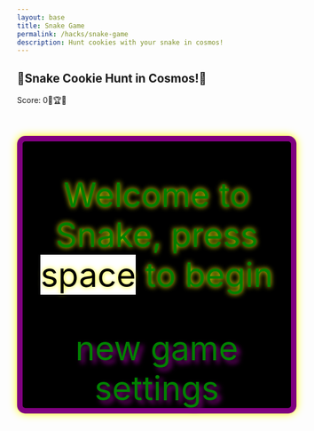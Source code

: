 ```yaml
---
layout: base
title: Snake Game
permalink: /hacks/snake-game
description: Hunt cookies with your snake in cosmos!
---
```


<style>

    body{
        background-image: url("{{ site.baseurl }}/images/galaxy.jpg");
        background-size: cover;
        background-repeat:no-repeat;
        background-position: center;
        margin: 0;
    }
    .wrap{
        margin-left: auto;
        margin-right: auto;
        border: 10px solid purple;
    }

    canvas{
        display: none;
    }
    canvas:focus{
        outline: none;
    }

    /* All screens style */
    #gameover p, #setting p, #menu p{
        font-size: 60px;
    }

    #gameover a, #setting a, #menu a{
        font-size: 60px;
        display: block;
        color: green;
        text-shadow: 6px 6px 8px purple;
    }

    #gameover a:hover, #setting a:hover, #menu a:hover{
        cursor: pointer !important;
        color: blue !important;
        text-shadow: 4px 4px 12px purple !important;
        transition: all 0.2s ease !important;
    }

    #gameover a:hover::before, #setting a:hover::before, #menu a:hover::before{
        content: ">" !important;
        color: orange !important;
        margin-right: 20px !important;
    }

    #menu{
        text-align: center;
        margin-top: 50px;
        color:green;
        font-size:40px;
        display: block;
        border: 10px solid purple;
        border-radius: 15px;
        background-color:black;
        box-shadow: 0 0 15px yellow;
    }
    
    #menu p {
    text-shadow: 0 0 10px yellow;
    }

    #gameover{
        display: none;
        background-color: black;
        color: red;
        text-align: center;
        padding:30x 50px;
        border: 10px solid purple;
        border-radius: 20px;
        box-shadow: 0 0 15px yellow;
    }

    #setting{
        display: none;
        background-color: black;
        color: lightblue;
        border: 5px solid purple;
        border-radius: 15px;
        text-align: center;
        padding: 20px;
        box-shadow: 0 0 15px yellow;
    }
    #setting label {
        display: block;
        margin: 8px 0;   /* space between each line */
    }
    #setting input{
        display:none;
    }

    #setting label{
        cursor: pointer;
    }

    #setting input:checked + label{
        background-color: #b1b126ff;
        color:  #ffffffff;
    }
</style>

<h2>🍪Snake Cookie Hunt in Cosmos!🍪</h2>
<div class="container">
    <p class="fs-4">Score: <span id="score_value">0</span>🍪🏆🍪</p>
    <div class="container bg-secondary" style="text-align:center;">
        <!-- Main Menu -->
        <div id="menu" class="py-4 text-light">
            <p>Welcome to Snake, press <span style="background-color: #FFFFFF; color: #000000">space</span> to begin</p>
            <a id="new_game" class="link-alert">new game</a>
            <a id="setting_menu" class="link-alert">settings</a>
        </div>
        <!-- Game Over -->
        <div id="gameover" class="py-4 text-light">
            <p>Game Over, press <span style="background-color: #FFFFFF; color: #000000">space</span> to try again</p>
            <a id="new_game1" class="link-alert">new game</a>
            <a id="setting_menu1" class="link-alert">settings</a>
        </div>
        <!-- Play Screen -->
        <canvas id="snake" class="wrap" width="480" height="480" tabindex="1"></canvas>
        <!-- Settings Screen -->
        <div id="setting" class="py-4 text-light">
            <p>Settings Screen, press <span style="background-color: #FFFFFF; color: #000000">space</span> to go back to playing</p>
            <a id="new_game2" class="link-alert">new game</a>
            <br>
            <p>Speed:
                <input id="speed1" type="radio" name="speed" value="80" checked/>
                <label for="speed1">Speed of Sound 🔊</label>
                <input id="speed2" type="radio" name="speed" value="60"/>
                <label for="speed2">Speed of Rocket 🚀</label>
                <input id="speed3" type="radio" name="speed" value="40"/>
                <label for="speed3">Speed of Lightning ⚡</label>
                <input id="speed4" type="radio" name="speed" value="20"/>
                <label for="speed4">Speed of light 💡</label>
                <input id="speed5" type="radio" name="speed" value="5"/>
                <label for="speed5">Speed of Cosmos expansion 🌌</label>
            </p>
            <p>Wall:
                <input id="wallon" type="radio" name="wall" value="1" checked/>
                <label for="wallon">On</label>
                <input id="walloff" type="radio" name="wall" value="0"/>
                <label for="walloff">Off</label>
            </p>
        </div>
    </div>
</div>

<script>
    (function(){
        /* Attributes of Game */
        /////////////////////////////////////////////////////////////
        // Canvas & Context
        const canvas = document.getElementById("snake");
        const ctx = canvas.getContext("2d");
        // HTML Game IDs
        const SCREEN_SNAKE = 0;
        const screen_snake = document.getElementById("snake");
        const ele_score = document.getElementById("score_value");
        const speed_setting = document.getElementsByName("speed");
        const wall_setting = document.getElementsByName("wall");
        // HTML Screen IDs (div)
        const SCREEN_MENU = -1, SCREEN_GAME_OVER=1, SCREEN_SETTING=2;
        const screen_menu = document.getElementById("menu");
        const screen_game_over = document.getElementById("gameover");
        const screen_setting = document.getElementById("setting");
        // HTML Event IDs (a tags)
        const button_new_game = document.getElementById("new_game");
        const button_new_game1 = document.getElementById("new_game1");
        const button_new_game2 = document.getElementById("new_game2");
        const button_setting_menu = document.getElementById("setting_menu");
        const button_setting_menu1 = document.getElementById("setting_menu1");
        // Game Control
        const BLOCK = 20;   // size of block rendering
        let SCREEN = SCREEN_MENU;
        let snake;
        let snake_dir;
        let snake_next_dir;
        let snake_speed;
        let food = {x: 0, y: 0};
        let score;
        let wall;
        /* Display Control */
        /////////////////////////////////////////////////////////////
        // 0 for the game
        // 1 for the main menu
        // 2 for the settings screen
        // 3 for the game over screen
        let showScreen = function(screen_opt){
            SCREEN = screen_opt;
            switch(screen_opt){
                case SCREEN_SNAKE:
                    screen_snake.style.display = "block";
                    screen_menu.style.display = "none";
                    screen_setting.style.display = "none";
                    screen_game_over.style.display = "none";
                    break;
                case SCREEN_GAME_OVER:
                    screen_snake.style.display = "block";
                    screen_menu.style.display = "none";
                    screen_setting.style.display = "none";
                    screen_game_over.style.display = "block";
                    break;
                case SCREEN_SETTING:
                    screen_snake.style.display = "none";
                    screen_menu.style.display = "none";
                    screen_setting.style.display = "block";
                    screen_game_over.style.display = "none";
                    break;
            }
        }
        /* Actions and Events  */
        /////////////////////////////////////////////////////////////
        window.onload = function(){
            // HTML Events to Functions
            button_new_game.onclick = function(){newGame();};
            button_new_game1.onclick = function(){newGame();};
            button_new_game2.onclick = function(){newGame();};
            button_setting_menu.onclick = function(){showScreen(SCREEN_SETTING);};
            button_setting_menu1.onclick = function(){showScreen(SCREEN_SETTING);};
            // speed
            setSnakeSpeed(150);
            for(let i = 0; i < speed_setting.length; i++){
                speed_setting[i].addEventListener("click", function(){
                    for(let i = 0; i < speed_setting.length; i++){
                        if(speed_setting[i].checked){
                            setSnakeSpeed(speed_setting[i].value);
                        }
                    }
                });
            }
            // wall setting
            setWall(1);
            for(let i = 0; i < wall_setting.length; i++){
                wall_setting[i].addEventListener("click", function(){
                    for(let i = 0; i < wall_setting.length; i++){
                        if(wall_setting[i].checked){
                            setWall(wall_setting[i].value);
                        }
                    }
                });
            }
            // activate window events
            window.addEventListener("keydown", function(evt) {
                // spacebar detected
                if(evt.code === "Space" && SCREEN !== SCREEN_SNAKE)
                    newGame();
            }, true);
            // prevent arrow keys from scrolling
            window.addEventListener("keydown", function(evt) {
            const arrowKeys = [37, 38, 39, 40]; // left, up, right, down
            if (arrowKeys.includes(evt.keyCode)) {
            evt.preventDefault(); // stop page scrolling
            }
            });
        }
        /* Snake is on the Go (Driver Function)  */
        /////////////////////////////////////////////////////////////
        let mainLoop = function(){
            let _x = snake[0].x;
            let _y = snake[0].y;
            snake_dir = snake_next_dir;   // read async event key
            // Direction 0 - Up, 1 - Right, 2 - Down, 3 - Left
            switch(snake_dir){
                case 0: _y--; break;
                case 1: _x++; break;
                case 2: _y++; break;
                case 3: _x--; break;
            }
            snake.pop(); // tail is removed
            snake.unshift({x: _x, y: _y}); // head is new in new position/orientation
            // Wall Checker
            if(wall === 1){
                // Wall on, Game over test
                if (snake[0].x < 0 || snake[0].x === canvas.width / BLOCK || snake[0].y < 0 || snake[0].y === canvas.height / BLOCK){
                    showScreen(SCREEN_GAME_OVER);
                    return;
                }
            }else{
                // Wall Off, Circle around
                for(let i = 0, x = snake.length; i < x; i++){
                    if(snake[i].x < 0){
                        snake[i].x = snake[i].x + (canvas.width / BLOCK);
                    }
                    if(snake[i].x === canvas.width / BLOCK){
                        snake[i].x = snake[i].x - (canvas.width / BLOCK);
                    }
                    if(snake[i].y < 0){
                        snake[i].y = snake[i].y + (canvas.height / BLOCK);
                    }
                    if(snake[i].y === canvas.height / BLOCK){
                        snake[i].y = snake[i].y - (canvas.height / BLOCK);
                    }
                }
            }
            // Snake vs Snake checker
            for(let i = 1; i < snake.length; i++){
                // Game over test
                if (snake[0].x === snake[i].x && snake[0].y === snake[i].y){
                    showScreen(SCREEN_GAME_OVER);
                    return;
                }
            }
            // Snake eats cookie
            if(checkBlock(snake[0].x, snake[0].y, food.x, food.y)){
                snake[snake.length] = {x: snake[0].x, y: snake[0].y};
                altScore(++score);
                addFood();
            }
            // Repaint canvas
            ctx.beginPath();
            ctx.fillStyle = "#FFB84D";
            ctx.fillRect(0, 0, canvas.width, canvas.height);
            // Draw snake as emoji
            ctx.font = BLOCK + "px Arial";
            ctx.textAlign = "center";
            ctx.textBaseline = "middle";
            for(let i = 0; i < snake.length; i++){
            ctx.fillText("🐍", snake[i].x * BLOCK + BLOCK/2, snake[i].y * BLOCK + BLOCK/2);
            }
            // Draw cookie food
            ctx.font = (BLOCK * 1.5) + "px Arial";  // make it fit the block size
            ctx.textAlign = "center";
            ctx.textBaseline = "middle";
            ctx.fillText("🍪", food.x * BLOCK + BLOCK/2, food.y * BLOCK + BLOCK/2);
            // Debug
            //document.getElementById("debug").innerHTML = snake_dir + " " + snake_next_dir + " " + snake[0].x + " " + snake[0].y;
            // Recursive call after speed delay, déjà vu
            setTimeout(mainLoop, snake_speed);
        }
        /* New Game setup */
        /////////////////////////////////////////////////////////////
        let newGame = function(){
            // snake game screen
            showScreen(SCREEN_SNAKE);
            screen_snake.focus();
            // game score to zero
            score = 0;
            altScore(score);
            // initial snake
            snake = [];
            snake.push({x: 0, y: 15});
            snake_next_dir = 1;
            // food on canvas
            addFood();
            // activate canvas event
            canvas.onkeydown = function(evt) {
                changeDir(evt.keyCode);
            }
            mainLoop();
        }
        /* Key Inputs and Actions */
        /////////////////////////////////////////////////////////////
        let changeDir = function(key){
            // test key and switch direction
            switch(key) {
                case 37:    // left arrow
                    if (snake_dir !== 1)    // not right
                        snake_next_dir = 3; // then switch left
                    break;
                case 38:    // up arrow
                    if (snake_dir !== 2)    // not down
                        snake_next_dir = 0; // then switch up
                    break;
                case 39:    // right arrow
                    if (snake_dir !== 3)    // not left
                        snake_next_dir = 1; // then switch right
                    break;
                case 40:    // down arrow
                    if (snake_dir !== 0)    // not up
                        snake_next_dir = 2; // then switch down
                    break;
            }
        }
        /* Dot for Food or Snake part */
        /////////////////////////////////////////////////////////////
        let activeDot = function(x, y){
            ctx.fillStyle = "#FFFFFF";
            ctx.fillRect(x * BLOCK, y * BLOCK, BLOCK, BLOCK);
        }
        /* Random food placement */
        /////////////////////////////////////////////////////////////
        let addFood = function(){
            food.x = Math.floor(Math.random() * ((canvas.width / BLOCK) - 1));
            food.y = Math.floor(Math.random() * ((canvas.height / BLOCK) - 1));
            for(let i = 0; i < snake.length; i++){
                if(checkBlock(food.x, food.y, snake[i].x, snake[i].y)){
                    addFood();
                }
            }
        }
        /* Collision Detection */
        /////////////////////////////////////////////////////////////
        let checkBlock = function(x, y, _x, _y){
            return (x === _x && y === _y);
        }
        /* Update Score */
        /////////////////////////////////////////////////////////////
        let altScore = function(score_val){
            ele_score.innerHTML = String(score_val);
        }
        /////////////////////////////////////////////////////////////
        // Change the snake speed...
        // 150 = slow
        // 100 = normal
        // 50 = fast
        let setSnakeSpeed = function(speed_value){
            snake_speed = speed_value;
        }
        /////////////////////////////////////////////////////////////
        let setWall = function(wall_value){
            wall = wall_value;

            //make sure border is alwways dotted and thick
            screen_snake.style.borderStyle = "double";
            screen_snake.style.borderWidth= "10px";
            if(wall === 0){screen_snake.style.borderColor = "#5f48adff";}
            if(wall === 1){screen_snake.style.borderColor = "#26a1c6";}
        }
    })();
</script>
